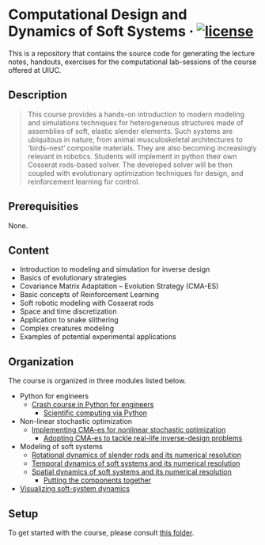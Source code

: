 Computational Design and Dynamics of Soft Systems
&middot;
[![license](https://img.shields.io/badge/license-MIT-green)](https://mit-license.org/)
=====

This is a repository that contains the source code for generating the lecture
notes, handouts, exercises for the computational lab-sessions of the course
offered at UIUC.

## Description
> This course provides a hands-on introduction to modern modeling and
simulations techniques for heterogeneous structures made of assemblies of soft,
elastic slender elements. Such systems are ubiquitous in nature, from animal
musculoskeletal architectures to ‘birds-nest’ composite materials. They are also
becoming increasingly relevant in robotics. Students will implement in python
their own Cosserat rods-based solver. The developed solver will be then coupled
with evolutionary optimization techniques for design, and reinforcement learning
for control.

## Prerequisities
None.

## Content
-	Introduction to modeling and simulation for inverse design
-	Basics of evolutionary strategies
-	Covariance Matrix Adaptation – Evolution Strategy (CMA-ES)
-	Basic concepts of Reinforcement Learning
-	Soft robotic modeling with Cosserat rods
-	Space and time discretization
-	Application to snake slithering
-	Complex creatures modeling
-	Examples of potential experimental applications

## Organization
The course is organized in three modules listed below.
- Python for engineers
  - [Crash course in Python for engineers](lectures/01_intro)
	- [Scientific computing via Python](lectures/02_scicomp)
- Non-linear stochastic optimization
  - [Implementing CMA-es for nonlinear stochastic optimization](lectures/03_cma)
	- [Adopting CMA-es to tackle real-life inverse-design
    problems](lectures/03_cma)
- Modeling of soft systems
  - [Rotational dynamics of slender rods and its numerical resolution](lectures/04_elastica)
  - [Temporal dynamics of soft systems and its numerical resolution](lectures/05_timeintegration)
  - [Spatial dynamics of soft systems and its numerical resolution](lectures/06_spaceintegration)
	- [Putting the components together](lectures/07_timespace)
- [Visualizing soft-system dynamics](lectures/08_povray)

## Setup
To get started with the course, please consult [this folder](handouts/00_linux).
